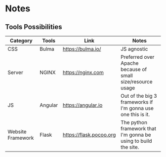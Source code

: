 # Notes

## Tools Possibilities

Category | Tools | Link | Notes
--- | --- | --- | ---
CSS | Bulma | <https://bulma.io/> | JS agnostic
Server | NGINX | <https://nginx.com> | Preferred over Apache because of small size/resource usage
JS | Angular | <https://angular.io> | Out of the big 3 frameworks if I'm gonna use one this is it.
Website Framework | Flask | <https://flask.pocoo.org> | The python framework that I'm gonna be using to build the site.
